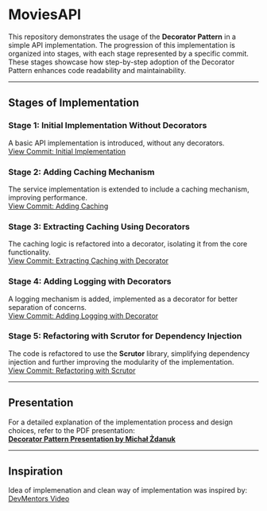 # MoviesAPI

This repository demonstrates the usage of the **Decorator Pattern** in a simple API implementation. The progression of this implementation is organized into stages, with each stage represented by a specific commit. These stages showcase how step-by-step adoption of the Decorator Pattern enhances code readability and maintainability.

---

## Stages of Implementation

### **Stage 1: Initial Implementation Without Decorators**  
A basic API implementation is introduced, without any decorators.  
[View Commit: Initial Implementation](https://github.com/MichalZdanuk/MoviesAPI/commit/51ff876ddc35a62db2e550e521fea77b8f49379c)

### **Stage 2: Adding Caching Mechanism**  
The service implementation is extended to include a caching mechanism, improving performance.  
[View Commit: Adding Caching](https://github.com/MichalZdanuk/MoviesAPI/commit/5199fb31a3da9bbbf315e552f8f1f87ca55d04fd)

### **Stage 3: Extracting Caching Using Decorators**  
The caching logic is refactored into a decorator, isolating it from the core functionality.  
[View Commit: Extracting Caching with Decorator](https://github.com/MichalZdanuk/MoviesAPI/commit/748e34a073eccf2565c73ee68a1593f3ef51cd29)

### **Stage 4: Adding Logging with Decorators**  
A logging mechanism is added, implemented as a decorator for better separation of concerns.  
[View Commit: Adding Logging with Decorator](https://github.com/MichalZdanuk/MoviesAPI/commit/8d7e51a192ecfc3259d7608304d8874fb77ba0fe)

### **Stage 5: Refactoring with Scrutor for Dependency Injection**  
The code is refactored to use the **Scrutor** library, simplifying dependency injection and further improving the modularity of the implementation.  
[View Commit: Refactoring with Scrutor](https://github.com/MichalZdanuk/MoviesAPI/commit/22e09f61416031bc8422ac9559faa0b0ba83906d)

---

## Presentation

For a detailed explanation of the implementation process and design choices, refer to the PDF presentation:  
[**Decorator Pattern Presentation by Michał Żdanuk**](https://github.com/MichalZdanuk/MoviesAPI/blob/master/dekorator_Micha%C5%82_%C5%BBdanuk.pdf)

---

## Inspiration

Idea of implemenation and clean way of implementation was inspired by:
[DevMentors Video](https://www.youtube.com/watch?v=7szQgVWyoPc&ab_channel=DevMentors)
